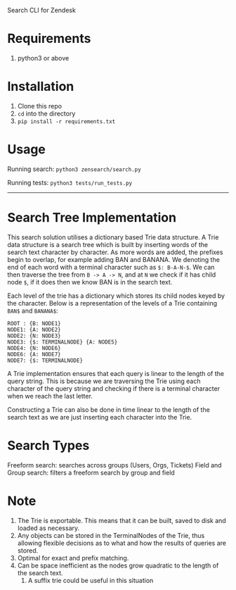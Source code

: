 
Search CLI for Zendesk 

# Requirements
1. python3 or above

# Installation
1. Clone this repo
2. `cd` into the directory
3. `pip install -r requirements.txt`

# Usage
Running search:
`python3 zensearch/search.py`

Running tests:
`python3 tests/run_tests.py`

---

# Search Tree Implementation
This search solution utilises a dictionary based Trie data structure.
A Trie data structure is a search tree which is built by inserting words of the search text character by character. As more words are added, the prefixes begin to overlap, for example adding BAN and BANANA. We denoting the end of each word with a terminal character such as `$: B-A-N-$`. We can then traverse the tree from `B -> A -> N`, and at `N` we check if it has child node `$`, if it does then we know BAN is in the search text. 

Each level of the trie has a dictionary which stores its child nodes keyed by the character.
Below is a representation of the levels of a Trie containing `BAN$` and `BANANA$`:
```
ROOT : {B: NODE1}  
NODE1: {A: NODE2}  
NODE2: {N: NODE3}  
NODE3: {$: TERMINALNODE} {A: NODE5}  
NODE4: {N: NODE6}  
NODE6: {A: NODE7}  
NODE7: {$: TERMINALNODE}  
```

A Trie implementation ensures that each query is linear to the length of the query string. This is because we are traversing the Trie using each character of the query string and checking if there is a terminal character when we reach the last letter.

Constructing a Trie can also be done in time linear to the length of the search text as we are just inserting each character into the Trie.

# Search Types
Freeform search: searches across groups (Users, Orgs, Tickets)
Field and Group search: filters a freeform search by group and field

# Note
1. The Trie is exportable. This means that it can be built, saved to disk and loaded as necessary.
2. Any objects can be stored in the TerminalNodes of the Trie, thus allowing flexible decisions as to what and how
   the results of queries are stored.
3. Optimal for exact and prefix matching.
4. Can be space inefficient as the nodes grow quadratic to the length of the search text.
   1. A suffix trie could be useful in this situation
   





